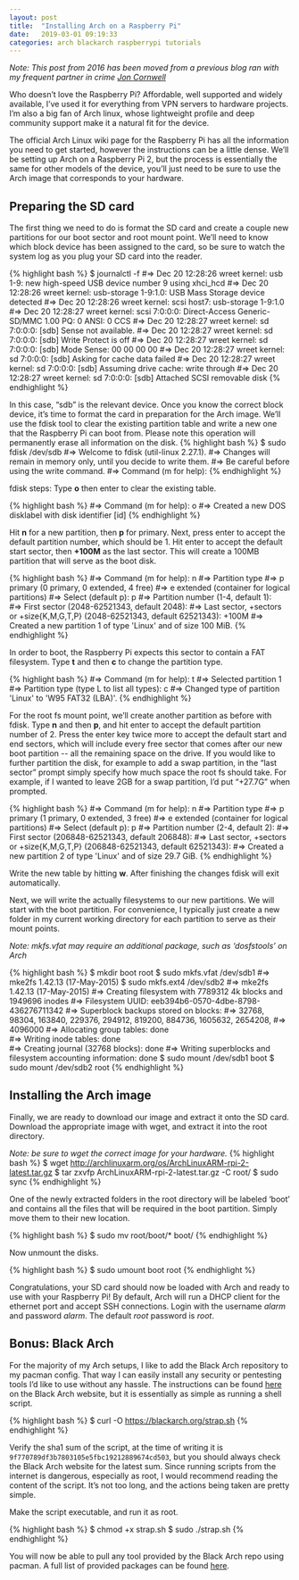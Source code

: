 ```yaml
---
layout: post
title:  "Installing Arch on a Raspberry Pi"
date:   2019-03-01 09:19:33
categories: arch blackarch raspberrypi tutorials
---
```


*Note: This post from 2016 has been moved from a previous blog ran with my frequent partner in crime [Jon Cornwell](http://joncornwell.com)*

Who doesn’t love the Raspberry Pi? Affordable, well supported and widely available, I’ve used it for everything from VPN servers to hardware projects.  I’m also a big fan of Arch linux, whose lightweight profile and deep community support make it a natural fit for the device.

The official Arch Linux wiki page for the Raspberry Pi has all the information you need to get started, however the instructions can be a little dense. We’ll be setting up Arch on a Raspberry Pi 2, but the process is essentially the same for other models of the device, you’ll just need to be sure to use the Arch image that corresponds to your hardware. 

## Preparing the SD card

The first thing we need to do is format the SD card and create a couple new partitions for our boot sector and root mount point. We’ll need to know which block device has been assigned to the card, so be sure to watch the system log as you plug your SD card into the reader. 

{% highlight bash %}
$ journalctl -f
#=> Dec 20 12:28:26 wreet kernel: usb 1-9: new high-speed USB device number 9 using xhci_hcd
#=> Dec 20 12:28:26 wreet kernel: usb-storage 1-9:1.0: USB Mass Storage device detected
#=> Dec 20 12:28:26 wreet kernel: scsi host7: usb-storage 1-9:1.0
#=> Dec 20 12:28:27 wreet kernel: scsi 7:0:0:0: Direct-Access     Generic- SD/MMC           1.00 PQ: 0 ANSI: 0 CCS
#=> Dec 20 12:28:27 wreet kernel: sd 7:0:0:0: [sdb] Sense not available.
#=> Dec 20 12:28:27 wreet kernel: sd 7:0:0:0: [sdb] Write Protect is off
#=> Dec 20 12:28:27 wreet kernel: sd 7:0:0:0: [sdb] Mode Sense: 00 00 00 00
#=> Dec 20 12:28:27 wreet kernel: sd 7:0:0:0: [sdb] Asking for cache data failed
#=> Dec 20 12:28:27 wreet kernel: sd 7:0:0:0: [sdb] Assuming drive cache: write through
#=> Dec 20 12:28:27 wreet kernel: sd 7:0:0:0: [sdb] Attached SCSI removable disk
{% endhighlight %}

In this case, “sdb” is the relevant device. Once you know the correct block device, it’s time to format the card in preparation for the Arch image. We’ll use the fdisk tool to clear the existing partition table and write a new one that the Raspberry Pi can boot from. Please note this operation will permanently erase all information on the disk. 
{% highlight bash %}
$ sudo fdisk /dev/sdb
#=> Welcome to fdisk (util-linux 2.27.1).
#=> Changes will remain in memory only, until you decide to write them.
#=> Be careful before using the write command.
#=> Command (m for help):
{% endhighlight %}

fdisk steps:
Type **o** then enter to clear the existing table. 

{% highlight bash %}
#=> Command (m for help): o
#=> Created a new DOS disklabel with disk identifier [id]
{% endhighlight %}

Hit **n** for a new partition, then **p** for primary. Next, press enter to accept the default partition number, which should be 1. Hit enter to accept the default start sector, then **+100M** as the last sector. This will create a 100MB partition that will serve as the boot disk. 

{% highlight bash %}
#=> Command (m for help): n
#=> Partition type
#=>   p   primary (0 primary, 0 extended, 4 free)
#=>   e   extended (container for logical partitions)
#=> Select (default p): p
#=> Partition number (1-4, default 1):  
#=> First sector (2048-62521343, default 2048): 
#=> Last sector, +sectors or +size{K,M,G,T,P} (2048-62521343, default 62521343): +100M
#=> Created a new partition 1 of type 'Linux' and of size 100 MiB.
{% endhighlight %}

In order to boot, the Raspberry Pi expects this sector to contain a FAT filesystem. Type **t** and then **c** to change the partition type. 

{% highlight bash %}
#=> Command (m for help): t
#=> Selected partition 1
#=> Partition type (type L to list all types): c
#=> Changed type of partition 'Linux' to 'W95 FAT32 (LBA)'.
{% endhighlight %} 

For the root fs mount point, we’ll create another partition as before with fdisk. Type **n** and then **p**, and hit enter to accept the default partition number of 2. Press the enter key twice more to accept the default start and end sectors, which will include every free sector that comes after our new boot partition -- all the remaining space on the drive. If you would like to further partition the disk, for example to add a swap partition, in the “last sector” prompt simply specify how much space the root fs should take. For example, if I wanted to leave 2GB for a swap partition, I’d put “+27.7G” when prompted.

{% highlight bash %}
#=> Command (m for help): n
#=> Partition type
#=>   p   primary (1 primary, 0 extended, 3 free)
#=>   e   extended (container for logical partitions)
#=> Select (default p): p
#=> Partition number (2-4, default 2): 
#=> First sector (206848-62521343, default 206848): 
#=> Last sector, +sectors or +size{K,M,G,T,P} (206848-62521343, default 62521343): 
#=> Created a new partition 2 of type 'Linux' and of size 29.7 GiB.
{% endhighlight %}

Write the new table by hitting **w**. After finishing the changes fdisk will exit automatically.

Next, we will write the actually filesystems to our new partitions. We will start with the boot partition. For convenience, I typically just create a new folder in my current working directory for each partition to serve as their mount points. 

*Note: mkfs.vfat may require an additional package, such as ‘dosfstools’ on Arch*

{% highlight bash %}
$ mkdir boot root
$ sudo mkfs.vfat /dev/sdb1
#=> mke2fs 1.42.13 (17-May-2015)
$ sudo mkfs.ext4 /dev/sdb2
#=> mke2fs 1.42.13 (17-May-2015)
#=> Creating filesystem with 7789312 4k blocks and 1949696 inodes
#=> Filesystem UUID: eeb394b6-0570-4dbe-8798-436276711342
#=> Superblock backups stored on blocks: 
#=>    32768, 98304, 163840, 229376, 294912, 819200, 884736, 1605632, 2654208, 
#=>    4096000
#=> Allocating group tables: done                            
#=> Writing inode tables: done                            
#=> Creating journal (32768 blocks): done
#=> Writing superblocks and filesystem accounting information: done
$ sudo mount /dev/sdb1 boot
$ sudo mount /dev/sdb2 root
{% endhighlight %}

## Installing the Arch image

Finally, we are ready to download our image and extract it onto the SD card. Download the appropriate image with wget, and extract it into the root directory. 

*Note: be sure to wget the correct image for your hardware.*
{% highlight bash %}
$ wget http://archlinuxarm.org/os/ArchLinuxARM-rpi-2-latest.tar.gz
$ tar zxvfp ArchLinuxARM-rpi-2-latest.tar.gz -C root/
$ sudo sync
{% endhighlight %}

One of the newly extracted folders in the root directory will be labeled ‘boot’ and contains all the files that will be required in the boot partition. Simply move them to their new location. 

{% highlight bash %}
$ sudo mv root/boot/* boot/
{% endhighlight %}

Now unmount the disks.

{% highlight bash %}
$ sudo umount boot root
{% endhighlight %}

Congratulations, your SD card should now be loaded with Arch and ready to use with your Raspberry Pi! By default, Arch will run a DHCP client for the ethernet port and accept SSH connections. Login with the username *alarm* and password *alarm*. The default *root* password is *root*. 

## Bonus: Black Arch

For the majority of my Arch setups, I like to add the Black Arch repository to my pacman config. That way I can easily install any security or pentesting tools I’d like to use without any hassle. The instructions can be found [here](https://blackarch.org/downloads.html) on the Black Arch website, but it is essentially as simple as running a shell script. 

{% highlight bash %}
$ curl -O https://blackarch.org/strap.sh
{% endhighlight %}

Verify the sha1 sum of the script, at the time of writing it is `9f770789df3b7803105e5fbc19212889674cd503`, but you should always check the Black Arch website for the latest sum. Since running scripts from the internet is dangerous, especially as root, I would recommend reading the content of the script. It’s not too long, and the actions being taken are pretty simple. 

Make the script executable, and run it as root.

{% highlight bash %}
$ chmod +x strap.sh
$ sudo ./strap.sh
{% endhighlight %}

You will now be able to pull any tool provided by the Black Arch repo using pacman. A full list of provided packages can be found [here](https://blackarch.org/tools.html). 
